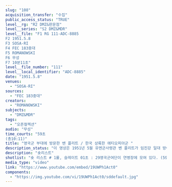 ```yaml
---
slug: "108"
acquisition_transfer: "수집"
public_access_status: "TRUE"
level__rg: "R2 DMZ&판문점"
level__series: "S2 DMZ&MDR"
level__file: "F1 RG 111-ADC-8885
F2 1951.5.8
F3 SOSA-RI
F4 FEC 183중대
F5 ROMANOWSKI
F6 무성 
F7 10분11초"
level__file_number: "111"
level__local_identifier: "ADC-8885"
date: "1951.5.8"
venues: 
  - "SOSA-RI"
sources: 
  - "FEC 183중대"
creators: 
  - "ROMANOWSKI"
subjects: 
  - "DMZ&MDR"
tags: 
  - "오픈컬렉션"
audio: "무성"
time_courts: "59초
(총10:11)"
title: "영국군 부대에 방문한 밴 플리트 / 한국 상륙한 에티오피아군 "
description_status: "이 영상은 1951년 5월 유엔군사령관 벤 플리트가 임진강 일대 방어전에서 활약한 영국군 29독립여단에 방문해 포상하는 장면이다. 영국군 주둔지는 파주 일대에 있었다. "
description: "숏리스트"
shotlist: "숏 리스트 # 1롤, 슬레이트 01초 : 29영국군여단이 연병장에 모여 있다. (59초) 벤 플리트가 연병장에서 연설하 고, 그 옆에 29여단장 제임스가 서 있다. 임진강 주변에서 영웅적인 활동에 대해 포상이 주어졌다. "
media_type: "video"
link: "https://www.youtube.com/embed/19UWPh1Act0"
components: 
  - "https://img.youtube.com/vi/19UWPh1Act0/sddefault.jpg"
---
```

